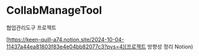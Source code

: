 # CollabManageTool
협업관리도구 프로젝트

[https://keen-quill-a74.notion.site/2024-10-04-11437a44ea81803f83e4e04bb82077c3?pvs=4](프로젝트 방향성 정리 Notion)
